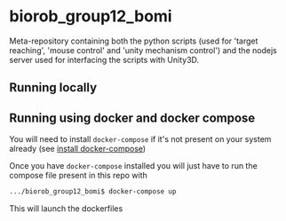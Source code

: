 # biorob_group12_bomi

Meta-repository containing both the python scripts (used for 'target reaching', 'mouse control' and 'unity mechanism control') and the nodejs server used for interfacing the scripts with Unity3D.

## Running locally

## Running using docker and docker compose

You will need to install `docker-compose` if it's not present on your system already (see [install docker-compose](https://docs.docker.com/compose/install))

Once you have `docker-compose` installed you will just have to run the compose file present in this repo with

```bash
.../biorob_group12_bomi$ docker-compose up
```

This will launch the dockerfiles